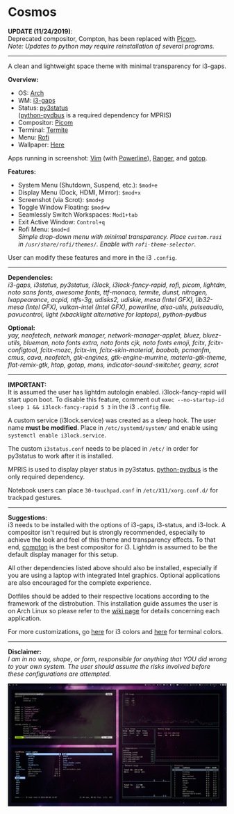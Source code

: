 # Cosmos
<b>UPDATE (11/24/2019)</b>: <br>Deprecated compositor, Compton, has been replaced with [Picom](https://wiki.archlinux.org/index.php/Picom).  <br><i>Note: Updates to python may require reinstallation of several programs.</i>

---

A clean and lightweight space theme with minimal transparency for i3-gaps.<br>

<b>Overview:</b>
* OS: [Arch](https://www.archlinux.org/)
* WM: [i3-gaps](https://github.com/Airblader/i3)
* Status: [py3status](https://github.com/ultrabug/py3status)<br>([python-pydbus](https://www.archlinux.org/packages/community/any/python-pydbus/) is a required dependency for MPRIS)
* Compositor: [Picom](https://github.com/yshui/picom)
* Terminal: [Termite](https://github.com/thestinger/termite)
* Menu: [Rofi](https://github.com/davatorium/rofi)
* Wallpaper: [Here](/wallpaper.jpg)

Apps running in screenshot: [Vim](https://github.com/vim/vim) (with [Powerline](https://github.com/powerline/powerline)), [Ranger](https://github.com/ranger/ranger), and [gotop](https://github.com/cjbassi/gotop).
<br>

<b>Features:</b>
* System Menu (Shutdown, Suspend, etc.): `$mod+e`
* Display Menu (Dock, HDMI, Mirror): `$mod+x`
* Screenshot (via Scrot): `$mod+p`
* Toggle Window Floating: `$mod+w`
* Seamlessly Switch Workspaces: `Mod1+tab`
* Exit Active Window: `Control+q`
* Rofi Menu: `$mod+d`<br>
<i>Simple drop-down menu with minimal transparency.  Place `custom.rasi` in `/usr/share/rofi/themes/`. Enable with `rofi-theme-selector`.</i>

User can modify these features and more in the i3 `.config`.

---

<b>Dependencies:</b><br>
<i>i3-gaps, i3status, py3status, i3lock, i3lock-fancy-rapid, rofi, picom, lightdm, noto sans fonts, awesome fonts, ttf-monaco, termite, dunst, nitrogen, lxappearance, acpid, ntfs-3g, udisks2, udiskie, mesa (Intel GFX), lib32-mesa (Intel GFX), vulkan-intel (Intel GFX), powerline, alsa-utils, pulseaudio, pavucontrol, light (xbacklight alternative for laptops), python-pydbus</i>

<b>Optional:</b><br>
<i>yay, neofetech, network manager, network-manager-applet, bluez, bluez-utils, blueman, noto fonts extra, noto fonts cjk, noto fonts emoji, fcitx, fcitx-configtool, fcitx-mozc, fcitx-im, fcitx-skin-material, baobab, pcmanfm, cmus, cava, neofetch, gtk-engines, gtk-engine-murrine, materia-gtk-theme, flat-remix-gtk, htop, gotop, mons, indicator-sound-switcher, geany, scrot</i>

---

<b>IMPORTANT:</b><br>
It is assumed the user has lightdm autologin enabled.  i3lock-fancy-rapid will start upon boot.  To disable this feature, comment out `exec --no-startup-id sleep 1 && i3lock-fancy-rapid 5 3` in the i3 `.config` file.  

A custom service (i3lock.service) was created as a sleep hook.  The user name <b>must be modified</b>.  Place in `/etc/systemd/system/` and enable using `systemctl enable i3lock.service`.

The custom `i3status.conf` needs to be placed in `/etc/` in order for py3status to work after it is installed.

MPRIS is used to display player status in py3status.  [python-pydbus](https://www.archlinux.org/packages/community/any/python-pydbus/) is the only required dependency.

Notebook users can place `30-touchpad.conf` in `/etc/X11/xorg.conf.d/` for trackpad gestures.

---

<b>Suggestions:</b><br>
i3 needs to be installed with the options of i3-gaps, i3-status, and i3-lock.  A compositor isn't required but is strongly recommended, especially to achieve the look and feel of this theme and transparency effects.  To that end, [compton](https://github.com/chjj/compton) is the best compositor for i3.  Lightdm is assumed to be the default display manager for this setup.

All other dependencies listed above should also be installed, especially if you are using a laptop with integrated Intel graphics.  Optional applications are also encouraged for the complete experience.

Dotfiles should be added to their respective locations according to the framework of the distrobution.  This installation guide assumes the user is on Arch Linux so please refer to the [wiki page](https://wiki.archlinux.org/) for details concerning each application.

For more customizations, go [here](https://thomashunter.name/i3-configurator/) for i3 colors and [here](http://terminal.sexy/) for terminal colors.

---

<b>Disclaimer:</b><br>
<i>I am in no way, shape, or form, responsible for anything that YOU did wrong to your own system.  The user should assume the risks involved before these configurations are attempted.</i>

![GitHub Logo](/screenshot.png)
